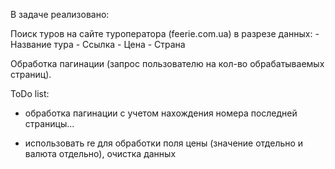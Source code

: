 В задаче реализовано:

Поиск туров на сайте туроператора (feerie.com.ua) в разрезе данных:
    - Название тура
    - Ссылка
    - Цена
    - Страна

Обработка пагинации (запрос пользователю на кол-во обрабатываемых страниц).


ToDo list:

- обработка пагинации с учетом нахождения номера последней страницы...

- использовать re для обработки поля цены (значение отдельно и валюта отдельно), очистка данных
